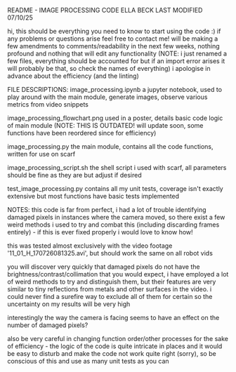 README - IMAGE PROCESSING CODE
ELLA BECK
LAST MODIFIED 07/10/25


hi, this should be everything you need to know to start using the code :)
if any problems or questions arise feel free to contact me!
will be making a few amendments to comments/readability in the next few weeks, nothing profound and nothing that will edit any functionality (NOTE: i just renamed a few files, everything should be accounted for but if an import error arises it will probably be that, so check the names of everything)
i apologise in advance about the efficiency (and the linting)

FILE DESCRIPTIONS:
image_processing.ipynb
a jupyter notebook, used to play around with the main module, generate images, observe various metrics from video snippets

image_processing_flowchart.png
used in a poster, details basic code logic of main module (NOTE: THIS IS OUTDATED! will update soon, some functions have been reordered since for efficiency)

image_processing.py
the main module, contains all the code functions, written for use on scarf

image_processing_script.sh
the shell script i used with scarf, all parameters should be fine as they are but adjust if desired

test_image_processing.py
contains all my unit tests, coverage isn't exactly extensive but most functions have basic tests implemented

NOTES:
this code is far from perfect, i had a lot of trouble identifying damaged pixels in instances where the camera moved, so there exist a few weird methods i used to try and combat this (including discarding frames entirely) - if this is ever fixed properly i would love to know how!

this was tested almost exclusively with the video footage '11_01_H_170726081325.avi', but should work the same on all robot vids

you will discover very quickly that damaged pixels do not have the brightness/contrast/collimation that you would expect, i have employed a lot of weird methods to try and distinguish them, but their features are very similar to tiny reflections from metals and other surfaces in the video. i could never find a surefire way to exclude all of them for certain so the uncertainty on my results will be very high

interestingly the way the camera is facing seems to have an effect on the number of damaged pixels?

also be very careful in changing function order/other processes for the sake of efficiency - the logic of the code is quite intricate in places and it would be easy to disturb and make the code not work quite right (sorry), so be conscious of this and use as many unit tests as you can
